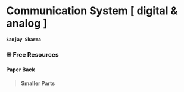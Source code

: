 # Communication System [ digital & analog ]
#### `Sanjay Sharma`
### ✳️ Free Resources
**Paper Back**
>#### Smaller Parts
